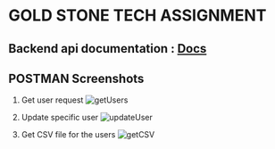 # GOLD STONE TECH ASSIGNMENT



## Backend api documentation : [Docs](https://documenter.getpostman.com/view/25954835/2s93m1ajmn)

## POSTMAN Screenshots
1. Get user request
![getUsers](https://github.com/Atanu8250/Gold-Stone-Tech-Assignment/assets/94675329/9ba82f19-de50-42b0-aabf-e1e023501d8b)

2. Update specific user
![updateUser](https://github.com/Atanu8250/Gold-Stone-Tech-Assignment/assets/94675329/0f78e203-5528-4478-bc36-b28caa69ed4b)

3. Get CSV file for the users
![getCSV](https://github.com/Atanu8250/Gold-Stone-Tech-Assignment/assets/94675329/c3a2788d-7e47-4a94-aeda-2a1da704fdf8)
